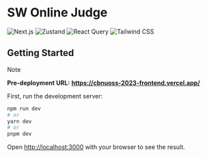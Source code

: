 # SW Online Judge

<p>
  <img alt="Next.js" src="https://img.shields.io/badge/Next.js-000?style=square&logo=next.js&logoColor=white"/>
  <img alt="Zustand" src="https://img.shields.io/badge/Zustand-684e4b?style=square&logo=zustand&logoColor=white"/>
  <img alt="React Query" src="https://img.shields.io/badge/React Query-FF4154?style=square&logo=reactquery&logoColor=white"/>
  <img alt="Tailwind CSS" src="https://img.shields.io/badge/Tailwind CSS-06B6D4?style=square&logo=tailwindcss&logoColor=white"/>
</p>

## Getting Started

> [!note]
> **Pre-deployment** **URL:** **https://cbnuoss-2023-frontend.vercel.app/**

First, run the development server:

```bash
npm run dev
# or
yarn dev
# or
pnpm dev
```

Open [http://localhost:3000](http://localhost:3000) with your browser to see the result.
